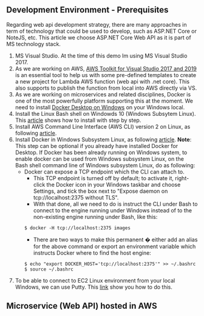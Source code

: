 ## Development Environment - Prerequisites
Regarding web api development strategy, there are many approaches in term of technology that could be used to develop, such as ASP.NET Core or NoteJS, etc. This article we choose ASP.NET Core Web API as it is part of MS technology stack.
1. MS Visual Studio. At the time of this demo Im using MS Visual Studio 2017.
1. As we are working on AWS, [AWS Toolkit for Visual Studio 2017 and 2019](https://marketplace.visualstudio.com/items?itemName=AmazonWebServices.AWSToolkitforVisualStudio2017) is an essential tool to help us with some pre-defined templates to create a new project for Lambda AWS function (web api with .net core). This also supports to publish the function from local into AWS directly via VS.
1. As we are working on microservices and related disciplines, Docker is one of the most powerfully platform supporting this at the moment. We need to install [Docker Desktop on Windows](https://docs.docker.com/docker-for-windows/install/) on your Windows local.
1. Install the Linux Bash shell on Windowds 10 (Windows Subsytem Linux). This [article](https://www.howtogeek.com/249966/how-to-install-and-use-the-linux-bash-shell-on-windows-10/) shows how to install with step by step.
1. Install AWS Command Line Interface (AWS CLI) version 2 on Linux, as following [article](https://docs.aws.amazon.com/cli/latest/userguide/install-cliv2-linux.html).
1. Install Docker in Windows Subsystem Linux, as following [article](https://medium.com/faun/docker-running-seamlessly-in-windows-subsystem-linux-6ef8412377aa).
   <b>Note</b>: This step can be optional if you already have installed Docker for Desktop.
   If Docker has been already running on Windows system, to enable docker can be used from Windows subsystem Linux, on the Bash shell command line of Windows subsystem Linux, do as following:
    - Docker can expose a TCP endpoint which the CLI can attach to.
         - This TCP endpoint is turned off by default; to activate it, right-click the Docker icon in your Windows taskbar and choose Settings, and tick the box next to "Expose daemon on tcp://localhost:2375 without TLS".
         - With that done, all we need to do is instruct the CLI under Bash to connect to the engine running under Windows instead of to the non-existing engine running under Bash, like this:
         ```Shell
         $ docker -H tcp://localhost:2375 images
         ```
         - There are two ways to make this permanent � either add an alias for the above command or export an environment variable which instructs Docker where to find the host engine:
         ```Shell
         $ echo "export DOCKER_HOST='tcp://localhost:2375'" >> ~/.bashrc
         $ source ~/.bashrc
         ```    
1. To be able to connect to EC2 Linux environment from your local Windows, we can use Putty. This [link](https://docs.aws.amazon.com/AWSEC2/latest/UserGuide/putty.html) show you how to do this.

## Microservice (Web API) hosted in AWS
